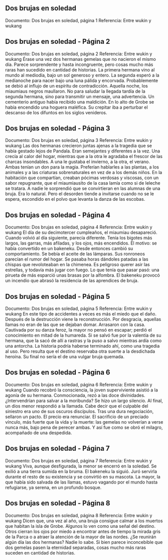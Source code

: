 ## Dos brujas en soledad
Documento: Dos brujas en soledad, página 1
Referencia: Entre wukin y wukang


## Dos brujas en soledad - Página 2
Documento: Dos brujas en soledad, página 2
Referencia: Entre wukin y wukang
Érase una vez dos hermanas gemelas que no nacieron el mismo día. Parece sorprendente y hasta incongruente, pero cosas mucho más raras han sucedido en cantidad de historias.
La primera hermana vino al mundo al mediodía, bajo un sol generoso y entero. La segunda esperó a la medianoche para nacer bajo una luna pálida y encorvada. Probablemente se debió al influjo de un espíritu de contradicción.
Aquella noche, los miaumiaus negros maullaron. No para saludar la llegada tardía de la segunda hermana, sino para transmitir un mensaje, una advertencia. Un cementerio antiguo había recibido una maldición. En lo alto de Grobe se había encendido una hoguera maléfica.
Su crepitar iba a perturbar el descanso de los difuntos en los siglos venideros.

## Dos brujas en soledad - Página 3
Documento: Dos brujas en soledad, página 3
Referencia: Entre wukin y wukang
Las dos hermanas crecieron juntas ajenas a la tragedia que se había gestado lejos de Pandala. Eran semejantes y diferentes a la vez. Una crecía al calor del hogar, mientras que a la otra le agradaba el frescor de las charcas insondables. A una le gustaba el invierno, a la otra, el verano.
Ambas tenían un don para la magia.
Preferían hablarles a las plantas, a los animales y a las criaturas sobrenaturales en vez de a los demás niños. En la habitación que compartían, creaban pócimas verdosas y viscosas, con un sabor repugnante, que el miaumiausito de la casa lamía como si de leleche se tratara.
A nadie le sorprendió que se convirtieran en las alumnas de una bruja. Era lo natural.
Pero el desorden tiende a invitarse cuando no se le espera, escondido en el polvo que levanta la danza de las escobas.

## Dos brujas en soledad - Página 4
Documento: Dos brujas en soledad, página 4
Referencia: Entre wukin y wukang
El día de su decimotercer cumpleaños, el miaumiau desapareció. Cuando volvió al día siguiente, parecía diferente. Tenía los bigotes más largos, las garras, más afiladas, y los ojos, más encendidos. El motivo: se había convertido en un bakeneku.
Desde entonces cambió su comportamiento. Se bebía el aceite de las lámparas. Sus ronroneos parecían el rumor del hogar. Se pasaba horas dándoles patadas a las chispas que revoloteaban en la chimenea.
Es peligroso querer asir las estrellas, y todavía más jugar con fuego. Lo que tenía que pasar pasó: una pirueta de más esparció unas brasas por la alfombra. El bakeneku provocó un incendio que abrasó la residencia de las aprendices de bruja.

## Dos brujas en soledad - Página 5
Documento: Dos brujas en soledad, página 5
Referencia: Entre wukin y wukang
En este tipo de accidentes a veces es más el miedo que el daño. Después de la destrucción viene la reconstrucción. Por desgracia, aquellas llamas no eran de las que se dejaban domar. Arrasaron con la casa.
Cautivada por su danza feroz, la mayor no pensó en escapar; perdió el conocimiento en mitad de la humareda. Si se salvó fue por la valentía de su hermana, que la sacó de allí a rastras y la puso a salvo mientras ardía como una antorcha.
La historia podría haberse terminado ahí, como una tragedia al uso. Pero resulta que el destino reservaba otra suerte a la desdichada heroína. Su final no sería el de una vulgar bruja quemada.

## Dos brujas en soledad - Página 6
Documento: Dos brujas en soledad, página 6
Referencia: Entre wukin y wukang
Cuando recobró la consciencia, la joven superviviente asistió a la agonía de su hermana. Conmocionada, rezó a las doce divinidades. ¿Intervendrían para salvar a la moribunda? Se hizo un largo silencio.
Al final, un dios menor respondió a la llamada. Cabe decir que el culpable del siniestro era uno de sus oscuros discípulos.
Tras una dura negociación, sellaron un pacto. El precio era renunciar. El sacrificio de un preciado vínculo, más fuerte que la vida y la muerte: las gemelas no volverían a verse nunca más, bajo pena de perecer ambas.
Y así fue como se obró el milagro, acompañado de una despedida.

## Dos brujas en soledad - Página 7
Documento: Dos brujas en soledad, página 7
Referencia: Entre wukin y wukang
Viva, aunque desfigurada, la menor se encerró en la soledad. Se exilió a una tierra sumida en la bruma. El bakeneku la siguió. Juró servirla durante el resto de su existencia y se convirtió en su mascota.
La mayor, la que había sido salvada de las llamas, estuvo vagando por el mundo hasta refugiarse, ya serena, en un profundo bosque.

## Dos brujas en soledad - Página 8
Documento: Dos brujas en soledad, página 8
Referencia: Entre wukin y wukang
Dicen que, una vez al año, una bruja consigue calmar a los muertos que habitan la isla de Grobe.
Algunos lo ven como una señal del destino. Otros cierran los ojos por miedo a encontrar antes de tiempo la mirada gris de la Parca o a atraer la atención de la mayor de las nordes.
¿Se reunirán algún día las dos hermanas? Nadie lo sabe.
Si bien parece inconcebible que dos gemelas pasen la eternidad separadas, cosas mucho más raras suceden en cantidad de historias.

